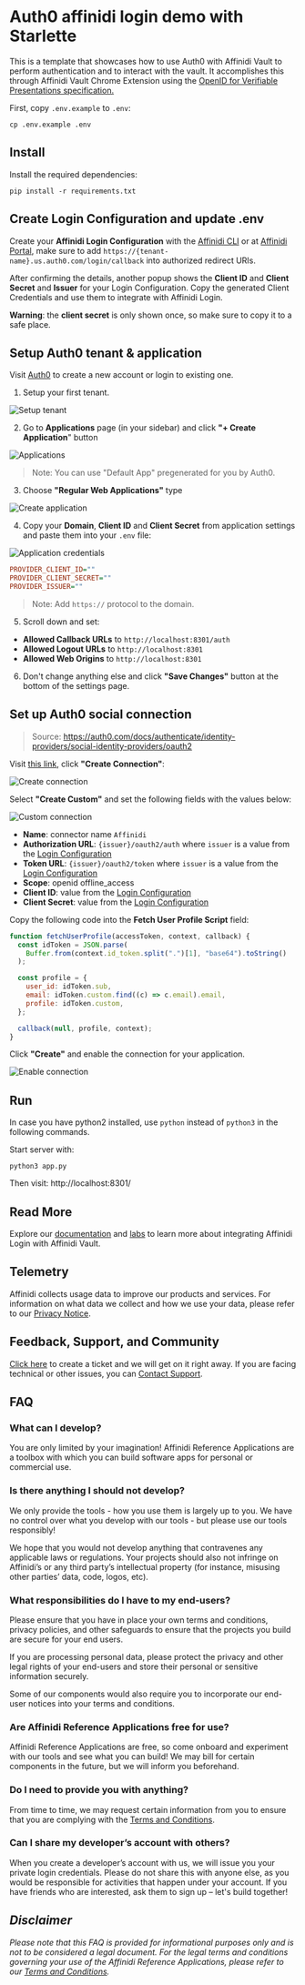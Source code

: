 # Auth0 affinidi login demo with Starlette

This is a template that showcases how to use Auth0 with Affinidi Vault to perform authentication and to interact with the vault. It accomplishes this through Affinidi Vault Chrome Extension using the [OpenID for Verifiable Presentations specification.](https://openid.net/specs/openid-4-verifiable-presentations-1_0.html)

First, copy `.env.example` to `.env`:

```
cp .env.example .env
```

## Install

Install the required dependencies:

```
pip install -r requirements.txt
```

## Create Login Configuration and update .env

Create your **Affinidi Login Configuration** with the [Affinidi CLI](https://github.com/affinidi/affinidi-cli#set-up-affinidi-login-for-your-applications) or at [Affinidi Portal](https://portal.affinidi.com/), make sure to add `https://{tenant-name}.us.auth0.com/login/callback` into authorized redirect URIs.

After confirming the details, another popup shows the **Client ID** and **Client Secret** and **Issuer** for your Login Configuration. Copy the generated Client Credentials and use them to integrate with Affinidi Login.

**Warning**: the **client secret** is only shown once, so make sure to copy it to a safe place.

## Setup Auth0 tenant & application

Visit [Auth0](https://auth0.com/) to create a new account or login to existing one.

1. Setup your first tenant.

![Setup tenant](./docs/images/auth0_setup_tenant.png)

2. Go to **Applications** page (in your sidebar) and click **"+ Create Application**" button

![Applications](./docs/images/auth0_applications.png)

> Note: You can use "Default App" pregenerated for you by Auth0.

3. Choose **"Regular Web Applications"** type

![Create application](./docs/images/auth0_create_application.png)

4. Copy your **Domain**, **Client ID** and **Client Secret** from application settings and paste them into your `.env` file:

![Application credentials](./docs/images/auth0_application_credentials.png)

```ini
PROVIDER_CLIENT_ID=""
PROVIDER_CLIENT_SECRET=""
PROVIDER_ISSUER=""
```

> Note: Add `https://` protocol to the domain.

5. Scroll down and set:

- **Allowed Callback URLs** to `http://localhost:8301/auth`
- **Allowed Logout URLs** to `http://localhost:8301`
- **Allowed Web Origins** to `http://localhost:8301`


6. Don't change anything else and click **"Save Changes"** button at the bottom of the settings page.


## Set up Auth0 social connection

> Source: https://auth0.com/docs/authenticate/identity-providers/social-identity-providers/oauth2

Visit [this link](https://manage.auth0.com/#/connections/social), click **"Create Connection"**:

![Create connection](./docs/images/auth0_create_connection.png)

Select **"Create Custom"** and set the following fields with the values below:

![Custom connection](./docs/images/auth0_custom_connection.png)

- **Name**: connector name `Affinidi`
- **Authorization URL**: `{issuer}/oauth2/auth` where `issuer` is a value from the [Login Configuration](#create-login-configuration-and-update-env)
- **Token URL**: `{issuer}/oauth2/token` where `issuer` is a value from the [Login Configuration](#create-login-configuration-and-update-env)
- **Scope**: openid offline_access
- **Client ID**: value from the [Login Configuration](#create-login-configuration-and-update-env)
- **Client Secret**: value from the [Login Configuration](#create-login-configuration-and-update-env)

Copy the following code into the **Fetch User Profile Script** field:

```js
function fetchUserProfile(accessToken, context, callback) {
  const idToken = JSON.parse(
    Buffer.from(context.id_token.split(".")[1], "base64").toString()
  );

  const profile = {
    user_id: idToken.sub,
    email: idToken.custom.find((c) => c.email).email,
    profile: idToken.custom,
  };

  callback(null, profile, context);
}
```

Click **"Create"** and enable the connection for your application.

![Enable connection](./docs/images/auth0_enable_connection.png)
## Run

In case you have python2 installed, use `python` instead of `python3` in the following commands.

Start server with:

```
python3 app.py
```

Then visit: http://localhost:8301/

## Read More

Explore our [documentation](https://docs.affinidi.com/docs/) and [labs](https://docs.affinidi.com/labs/) to learn more about integrating Affinidi Login with Affinidi Vault.

## Telemetry

Affinidi collects usage data to improve our products and services. For information on what data we collect and how we use your data, please refer to our [Privacy Notice](https://www.affinidi.com/privacy-notice).

## Feedback, Support, and Community

[Click here](https://github.com/affinidi/reference-app-affinidi-vault/issues) to create a ticket and we will get on it right away. If you are facing technical or other issues, you can [Contact Support](https://share.hsforms.com/1i-4HKZRXSsmENzXtPdIG4g8oa2v).

## FAQ

### What can I develop?

You are only limited by your imagination! Affinidi Reference Applications are a toolbox with which you can build software apps for personal or commercial use.

### Is there anything I should not develop?

We only provide the tools - how you use them is largely up to you. We have no control over what you develop with our tools - but please use our tools responsibly!

We hope that you would not develop anything that contravenes any applicable laws or regulations. Your projects should also not infringe on Affinidi’s or any third party’s intellectual property (for instance, misusing other parties’ data, code, logos, etc).

### What responsibilities do I have to my end-users?

Please ensure that you have in place your own terms and conditions, privacy policies, and other safeguards to ensure that the projects you build are secure for your end users.

If you are processing personal data, please protect the privacy and other legal rights of your end-users and store their personal or sensitive information securely.

Some of our components would also require you to incorporate our end-user notices into your terms and conditions.

### Are Affinidi Reference Applications free for use?

Affinidi Reference Applications are free, so come onboard and experiment with our tools and see what you can build! We may bill for certain components in the future, but we will inform you beforehand.

### Do I need to provide you with anything?

From time to time, we may request certain information from you to ensure that you are complying with the [Terms and Conditions](https://www.affinidi.com/terms-conditions).

### Can I share my developer’s account with others?

When you create a developer’s account with us, we will issue you your private login credentials. Please do not share this with anyone else, as you would be responsible for activities that happen under your account. If you have friends who are interested, ask them to sign up – let's build together!

## _Disclaimer_

_Please note that this FAQ is provided for informational purposes only and is not to be considered a legal document. For the legal terms and conditions governing your use of the Affinidi Reference Applications, please refer to our [Terms and Conditions](https://www.affinidi.com/terms-conditions)._
